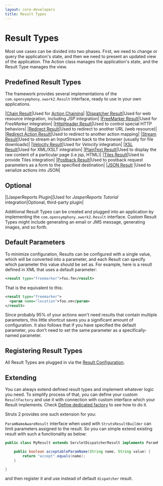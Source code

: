 ```yaml
---
layout: core-developers
title: Result Types
---
```


# Result Types

Most use cases can be divided into two phases. First, we need to change or query the application's state, and then we need 
to present an updated view of the application. The Action class manages the application's state, and the Result Type 
manages the view.

## Predefined Result Types

The framework provides several implementations of the `com.opensymphony.xwork2.Result` interface, ready to use in your 
own applications.

|[Chain Result](chain-result.html)|Used for [Action Chaining](action-chaining.html)|
|[Dispatcher Result](dispatcher-reult.html)|Used for web resource integration, including _JSP_  integration|
|[FreeMarker Result](freemarker-result.html)|Used for _FreeMarker_  integration|
|[HttpHeader Result](httpheader-result.html)|Used to control special HTTP behaviors|
|[Redirect Result](redirect-result.html)|Used to redirect to another URL (web resource)|
|[Redirect Action Result](redirect-action-result.html)|Used to redirect to another action mapping|
|[Stream Result](stream-result.html)|Used to stream an InputStream back to the browser (usually for file downloads)|
|[Velocity Result](velocity-result.html)|Used for _Velocity_  integration|
|[XSL Result](xsl-result.html)|Used for XML/XSLT integration|
|[PlainText Result](plaintext-result.html)|Used to display the raw content of a particular page (i.e jsp, HTML)|
|[Tiles Result](tiles-result.html)|Used to provide Tiles integration|
|[Postback Result](postback-result.html)|Used to postback request parameters as a form to the specified destination|
|[JSON Result](json-result.html) |Used to serialize actions into JSON|

## Optional

|[JasperReports Plugin]|Used for _JasperReports Tutorial_  integration|Optional, third-party plugin|

Additional Result Types can be created and plugged into an application by implementing the `com.opensymphony.xwork2.Result`
interface. Custom Result Types might include generating an email or JMS message, generating images, and so forth.

## Default Parameters

To minimize configuration, Results can be configured with a single value, which will be converted into a parameter, 
and each Result can specify which parameter this value should be set as. For example, here is a result defined in XML 
that uses a default parameter:

```xml
<result type="freemarker">foo.fm</result>
```

That is the equivalent to this:

```xml
<result type="freemarker">
  <param name="location">foo.vm</param>
</result>
```

Since probably 95% of your actions won't need results that contain multiple parameters, this little shortcut saves you 
a significant amount of configuration. It also follows that if you have specified the default parameter, you don't need 
to set the same parameter as a specifically-named parameter.

## Registering Result Types

All Result Types are plugged in via the [Result Configuration](result-configuration.html).

## Extending

You can always extend defined result types and implement whatever logic you need. To simplify process of that, you can 
define your custom `ResultFactory` and use it with connection with custom interface which your Result implements. 
Check [Define dedicated factory](object-factory.html) to see how to do it.

Struts 2 provides one such extension for you: 

`ParamNameAwareResult` interface when used with `StrutsResultBuilder` can limit parameters assigned to the result. 
So you can simple extend existing result with such a functionality as below:

```java
public class MyResult extends ServletDispatcherResult implements ParamNameAwareResult {

    public boolean acceptableParamName(String name, String value) {
        return "accept".equals(name);
    }

}
```

and then register it and use instead of default `dispatcher` result.
